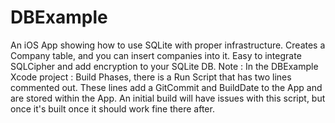DBExample
=========

An iOS App showing how to use SQLite with proper infrastructure. Creates a Company table, and you can insert companies into it. Easy to integrate SQLCipher and add encryption to your SQLite DB. 
Note : In the DBExample Xcode project : Build Phases, there is a Run Script that has two lines commented out.
These lines add a GitCommit and BuildDate to the App and are stored within the App. An initial build will have issues
with this script, but once it's built once it should work fine there after.
